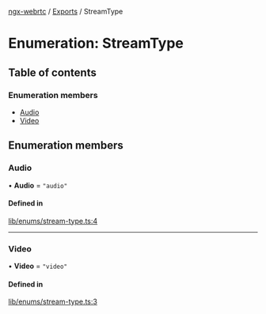 [ngx-webrtc](https://github.com/lotterfriends/ngx-webrtc/tree/main/libs/ngx-webrtc/docs/README.md) / [Exports](https://github.com/lotterfriends/ngx-webrtc/tree/main/libs/ngx-webrtc/docs/modules.md) / StreamType

# Enumeration: StreamType

## Table of contents

### Enumeration members

- [Audio](https://github.com/lotterfriends/ngx-webrtc/tree/main/libs/ngx-webrtc/docs/enums/StreamType.md#audio)
- [Video](https://github.com/lotterfriends/ngx-webrtc/tree/main/libs/ngx-webrtc/docs/enums/StreamType.md#video)

## Enumeration members

### Audio

• **Audio** = `"audio"`

#### Defined in

[lib/enums/stream-type.ts:4](https://github.com/lotterfriends/video-chat/blob/c0f0927/libs/ngx-webrtc/src/lib/enums/stream-type.ts#L4)

___

### Video

• **Video** = `"video"`

#### Defined in

[lib/enums/stream-type.ts:3](https://github.com/lotterfriends/video-chat/blob/c0f0927/libs/ngx-webrtc/src/lib/enums/stream-type.ts#L3)
